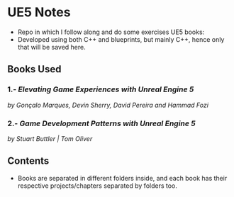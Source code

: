 # UE5 Notes

* Repo in which I follow along and do some exercises UE5 books: 
* Developed using both C++ and blueprints, but mainly C++, hence only that will be saved here.

## Books Used
### 1.- <i> Elevating Game Experiences with Unreal Engine 5</i> 
<i>by Gonçalo Marques, Devin Sherry, David Pereira and Hammad Fozi</i> 
### 2.- <i> Game Development Patterns with Unreal Engine 5</i> 
<i>by Stuart Buttler | Tom Oliver</i>  

## Contents 

* Books are separated in different folders inside, and each book has their respective projects/chapters separated by folders too.

  